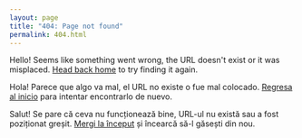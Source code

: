 ```yaml
---
layout: page
title: "404: Page not found"
permalink: 404.html
---
```


<p class="lead">Hello! Seems like something went wrong, the URL doesn't exist or it was misplaced. <a href="{{ site.baseurl }}/">Head back home</a> to try finding it again.</p>
<p class="lead">Hola! Parece que algo va mal, el URL no existe o fue mal colocado. <a href="{{ site.baseurl }}/">Regresa al inicio</a> para intentar encontrarlo de nuevo.</p>
<p class="lead">Salut! Se pare că ceva nu funcționează bine, URL-ul nu există sau a fost poziționat greșit. <a href="{{ site.baseurl }}/">Mergi la început</a> și încearcă să-l găsești din nou.</p>
